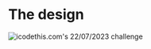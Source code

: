 # The design

![icodethis.com's 22/07/2023 challenge](https://icodethis.com/images/projects/blog_cards_4.png)